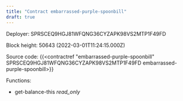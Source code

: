 ```yaml
---
title: "Contract embarrassed-purple-spoonbill"
draft: true
---
```

Deployer: SPRSCEQ9HGJ81WFQNG36CYZAPK98VS2MTP1F49FD


 



Block height: 50643 (2022-03-01T11:24:15.000Z)

Source code: {{<contractref "embarrassed-purple-spoonbill" SPRSCEQ9HGJ81WFQNG36CYZAPK98VS2MTP1F49FD embarrassed-purple-spoonbill>}}

Functions:

* get-balance-this _read_only_
